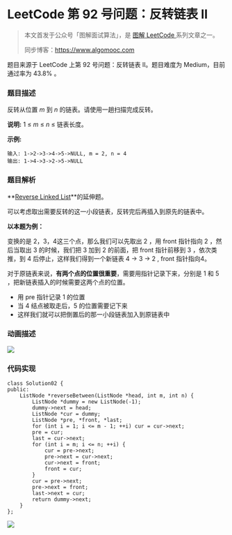 # LeetCode 第 92 号问题：反转链表 II

> 本文首发于公众号「图解面试算法」，是 [图解 LeetCode ](<https://github.com/MisterBooo/LeetCodeAnimation>) 系列文章之一。
>
> 同步博客：https://www.algomooc.com

题目来源于 LeetCode 上第 92 号问题：反转链表 II。题目难度为 Medium，目前通过率为 43.8% 。

### 题目描述

反转从位置 *m* 到 *n* 的链表。请使用一趟扫描完成反转。

**说明:**
1 ≤ *m* ≤ *n* ≤ 链表长度。

**示例:**

```
输入: 1->2->3->4->5->NULL, m = 2, n = 4
输出: 1->4->3->2->5->NULL
```

### 题目解析

**[Reverse Linked List](https://xiaozhuanlan.com/topic/7513064892)**的延伸题。

可以考虑取出需要反转的这一小段链表，反转完后再插入到原先的链表中。

**以本题为例：**

变换的是 2，3，4这三个点，那么我们可以先取出 2 ，用 front 指针指向 2 ，然后当取出 3 的时候，我们把 3 加到 2 的前面，把 front 指针前移到 3 ，依次类推，到 4 后停止，这样我们得到一个新链表 4 -> 3 -> 2 ,  front 指针指向4。

对于原链表来说，**有两个点的位置很重要**，需要用指针记录下来，分别是 1 和 5 ，把新链表插入的时候需要这两个点的位置。

- 用 pre 指针记录 1 的位置
- 当 4 结点被取走后，5 的位置需要记下来
- 这样我们就可以把倒置后的那一小段链表加入到原链表中



### 动画描述

![](https://blog-1257126549.cos.ap-guangzhou.myqcloud.com/blog/rjjr0.gif)

### 代码实现

```
class Solution02 {
public:
    ListNode *reverseBetween(ListNode *head, int m, int n) {
        ListNode *dummy = new ListNode(-1);
        dummy->next = head;
        ListNode *cur = dummy;
        ListNode *pre, *front, *last;
        for (int i = 1; i <= m - 1; ++i) cur = cur->next;
        pre = cur;
        last = cur->next;
        for (int i = m; i <= n; ++i) {
            cur = pre->next;
            pre->next = cur->next;
            cur->next = front;
            front = cur;
        }
        cur = pre->next;
        pre->next = front;
        last->next = cur;
        return dummy->next;
    }
};
```



![](../../Pictures/qrcode.jpg)